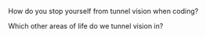 How do you stop yourself from tunnel vision when coding?

Which other areas of life do we tunnel vision in?
